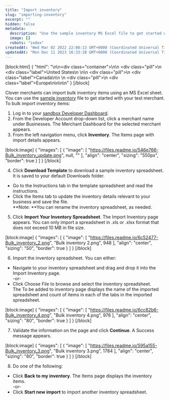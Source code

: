 ```yaml
---
title: "Import inventory"
slug: "importing-inventory"
excerpt: ""
hidden: false
metadata: 
  description: "Use the sample inventory MS Excel file to get started with your test merchant."
  image: []
  robots: "index"
createdAt: "Wed Mar 02 2022 22:08:13 GMT+0000 (Coordinated Universal Time)"
updatedAt: "Mon Dec 11 2023 16:33:28 GMT+0000 (Coordinated Universal Time)"
---
```

[block:html]
{
  "html": "<!--JIRA DS-3009; Region pill icon added to topic on 3.22.2023-->\n\n<div class=\"container\">\n<!--US-->\n  <div class=\"pill\">\n    <div class=\"label\">United States</div>\n  </div>\n<!--Canada-->\n  <div class=\"pill\">\n    <div class=\"label\">Canada</div>\n</div>\n  <!--Europe-->\n  <div class=\"pill\">\n    <div class=\"label\">Europe</div>\n</div>\n</div>\n\n<style>\nbody {\n  font-family: \"Segoe UI\", \"Roboto\",\n    \"Segoe UI Symbol\";\n}\n.container {\n  align-items: center;\n  min-width: 10%;\n  text-align: left;\n   overflow: auto;\n}\n/*Pill format*/\n.pill {\n  background: #44BB44;\n  border: .5px solid #44BB44;\n  margin-left: 5px;\n  overflow: auto;\n\n}\n/*Text positioning inside the pill*/\n.pill,\n.pill__addon {\n  display: inline-block;\n  box-sizing: border-box;\n  padding: 0px 10px;\n  border-radius: 10px;\n  position: relative;\n  height: 1.5rem;\n}\n/*Text format inside the pill*/\n.pill .label,\n.pill__addon .label {\n  font-style: normal;\n  font-weight: normal;\n  font-size: 0.70rem;\n  color: #fff;\n  display: inline-block;\n  vertical-align: middle;\n \n}\n</style>"
}
[/block]


Clover merchants can import bulk inventory items using an MS Excel sheet. You can use the [sample inventory](https://clover.box.com/s/y08he8u7llov7shufskgyb5stlgcs6s8) file to get started with your test merchant.  
To bulk import inventory items:

1. Log in to your [sandbox Developer Dashboard](https://sandbox.dev.clover.com/developer-home/login).
2. From the Developer Account drop-down list, click a merchant name under Businesses. The Merchant Dashboard for the selected merchant appears.
3. From the left navigation menu, click **Inventory**. The Items page with import details appears.

[block:image]
{
  "images": [
    {
      "image": [
        "https://files.readme.io/546e766-Bulk_inventory_update.png",
        null,
        ""
      ],
      "align": "center",
      "sizing": "550px",
      "border": true
    }
  ]
}
[/block]


4. Click **Download Template** to download a sample inventory spreadsheet. It is saved to your default Downloads folder.

- Go to the Instructions tab in the template spreadsheet and read the instructions.
- Click the Items tab to update the inventory details relevant to your business and save the file.  
  **Note: **You can rename the inventory spreadsheet, as needed.

5. Click **Import Your Inventory Spreadsheet**. The Import Inventory page appears. You can only import a spreadsheet in .xls or .xlsx format that does not exceed 10 MB in file size.

[block:image]
{
  "images": [
    {
      "image": [
        "https://files.readme.io/6c52477-Bulk_inventory_2.png",
        "Bulk inventory 2.png",
        948
      ],
      "align": "center",
      "sizing": "50",
      "border": true
    }
  ]
}
[/block]


6. Import the inventory spreadsheet. You can either: 

- Navigate to your inventory spreadsheet and drag and drop it into the Import Inventory page.  
  -or-
- Click Choose File to browse and select the inventory spreadsheet.  
  The To be added to inventory page displays the name of the imported spreadsheet and count of items in each of the tabs in the imported spreadsheet.

[block:image]
{
  "images": [
    {
      "image": [
        "https://files.readme.io/6cc82b6-Bulk_inventory_4.png",
        "Bulk inventory 4.png",
        976
      ],
      "align": "center",
      "sizing": "80",
      "border": true
    }
  ]
}
[/block]


7. Validate the information on the page and click **Continue**. A Success message appears.

[block:image]
{
  "images": [
    {
      "image": [
        "https://files.readme.io/595a155-Bulk_inventory_3.png",
        "Bulk inventory 3.png",
        1784
      ],
      "align": "center",
      "sizing": "80",
      "border": true
    }
  ]
}
[/block]


8. Do one of the following:

- Click **Back to my inventory**. The Items page displays the inventory items.  
  -or- 
- Click **Start new import** to import another inventory spreadsheet.
